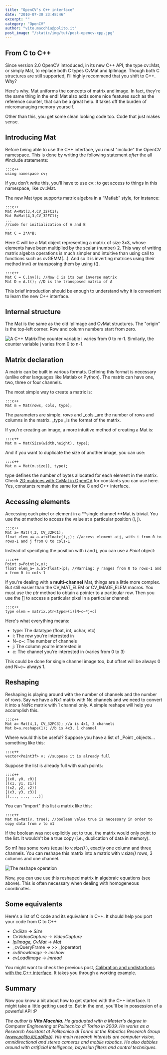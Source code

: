 ```yaml
---
title: "OpenCV's C++ interface"
date: "2010-07-30 23:48:46"
excerpt: ""
category: "OpenCV"
author: "vito.macchia@polito.it"
post_image: "/static/img/tut/post-opencv-cpp.jpg"
---
```


## From C to C++

Since version 2.0 OpenCV introduced, in its new C++ API, the type cv::Mat, or simply Mat, to replace both C types CvMat and IplImage. Though both C structures are still supported, I'll highly recommend that you shift to C++. Why?

Here's why. Mat uniforms the concepts of matrix and image. In fact, they're the same thing in the end! Mat also adds some nice features such as the reference counter, that can be a great help. It takes off the burden of micromanaging memory yourself. 

Other than this, you get some clean looking code too. Code that just makes sense.

## Introducing Mat

Before being able to use the C++ interface, you must "include" the OpenCV namespace. This is done by writing the following statement _after_ the all #include statements: 
    
    :::c++
    using namespace cv;

If you don't write this, you'll have to use cv:: to get access to things in this namespace, like cv::Mat.

The new Mat type supports matrix algebra in a “Matlab” style, for instance: 
    
    
    :::c++
    Mat A=Mat(3,4,CV_32FC1);
    Mat B=Mat(4,3,CV_32FC1);
    ...
    //code for initialization of A and B
    ...
    Mat C = 2*A*B;

Here C will be a Mat object representing a matrix of size 3x3, whose elements have been multiplied by the scalar (number) 2. This way of writing matrix algebra operations is much simpler and intuitive than using call to functions such as cvGEMM(...). And so it is inverting matrices using their method inv() or transposing them by using t(). 
    
    
    :::c++
    Mat C = C.inv(); //Now C is its own inverse matrix
    Mat D = A.t(); //D is the transposed matrix of A

This brief introduction should be enough to understand why it is convenient to learn the new C++ interface. 

## Internal structure

The Mat is the same as the old IplImage and CvMat structures. The "origin" is the top-left corner. Row and column numbers start from zero.

![A C++ Matrix](/static/img/tut/cpp-mat.jpg)The counter variable i varies from 0 to m-1. Similarly, the counter variable j varies from 0 to n-1. 

## Matrix declaration

A matrix can be built in various formats. Defining this format is necessary (unlike other languages like Matlab or Python). The matrix can have one, two, three or four channels.

The most simple way to create a matrix is: 
    
    
    :::c++
    Mat m = Mat(rows, cols, type);

The parameters are simple. _rows_ and _cols _are the number of rows and columns in the matrix. _type _is the format of the matrix.

If you're creating an image, a more intuitive method of creating a Mat is: 
    
    
    :::c++
    Mat m = Mat(Size(width,height), type);

And if you want to duplicate the size of another image, you can use: 
    
    
    :::c++
    Mat n = Mat(m.size(), type);

type defines the number of bytes allocated for each element in the matrix. Check [2D matrices with CvMat in OpenCV](/tutorials/2d-matrices-cvmat-opencv/) for constants you can use here. Yes, constants remain the same for the C and C++ interface. 

## Accessing elements

Accessing each pixel or element in a **single channel **Mat is trivial. You use the _at_ method to access the value at a particular position (i, j). 
    
    
    :::c++
    Mat a= Mat(4,3, CV_32FC1);
    float elem_a= a.at<float>(i,j); //access element aij, with i from 0 to rows-1 and j from 0 to cols-1

Instead of specifying the position with i and j, you can use a _Point_ object: 
    
    
    :::c++
    Point p=Point(x,y);
    float elem_a= a.at<float>(p); //Warning: y ranges from 0 to rows-1 and x from 0 to cols-1

If you're dealing with a **multi-channel** Mat, things are a little more complex. But still easier than the CV_MAT_ELEM or CV_IMAGE_ELEM macros. You must use the _ptr_ method to obtain a pointer to a particular row. Then you use the [] to access a particular pixel in a particular channel: 
    
    
    :::c++
    type elem = matrix.ptr<type>(i)[N~c~*j+c]

Here's what everything means: 

  * type: The datatype (float, int, uchar, etc)
  * i: The row you're interested in
  * N~c~: The number of channels
  * j: The column you're interested in
  * c: The channel you're interested in (varies from 0 to 3)

This could be done for single channel image too, but offset will be always 0 and N~c~ always 1. 

## Reshaping

Reshaping is playing around with the number of channels and the number of rows. Say we have a Nx1 matrix with Nc channels and we need to convert it into a NxNc matrix with 1 channel only. A simple reshape will help you accomplish this. 
    
    
    :::c++
    Mat a= Mat(4,1, CV_32FC3); //a is 4x1, 3 channels
    Mat b=a.reshape(1); //b is 4x3, 1 channel

Where would this be useful? Suppose you have a list of _Point _objects... something like this: 
    
    
    :::c++
    vector<Point3f> v; //suppose it is already full

Suppose the list is already full with such points: 
    
    
    :::c++
    [(x0, y0, z0)]
    [(x1, y1, z1)]
    [(x2, y2, z2)]
    [(x3, y3, z3)]
    [(..., ..., ...)]

You can "import" this list a matrix like this: 
    
    
    :::c++
    Mat m1=Mat(v, true); //boolean value true is necessary in order to copy data from v to m1

If the boolean was not explicitly set to true, the matrix would only point to the list. It wouldn't be a true copy (i.e., duplication of data in memory).

So m1 has some rows (equal to _v.size()_ ), exactly one column and three channels. You can reshape this matrix into a matrix with _v.size()_ rows, 3 columns and one channel. 

![The reshape operation](/static/img/tut/cpp-reshape.jpg)

Now, you can use use this reshaped matrix in algebraic equations (see above). This is often necessary when dealing with homogeneous coordinates. 

## Some equivalents

Here's a list of C code and its equivalent in C++. It should help you port your code from C to C++ 

  * _CvSize_ -> _Size_
  * _CvVideoCapture_ -> _VideoCapture_
  * _IplImage, CvMat_ -> _Mat_
  * _cvQueryFrame _->_ >> _(operator)
  * _cvShowImage -> imshow_
  * _cvLoadImage -> imread_

You might want to check the previous post, [Calibration and undistortions with the C++ interface](/tutorials/calibrating-undistorting-opencv-oh-yeah/). It takes you through a working example.

## Summary

Now you know a bit about how to get started with the C++ interface. It might take a little getting used to. But in the end, you'll be in possession of a powerful API :P 

_The author is **Vito Macchia**. He graduated with a Master's degree in Computer Engineering at Politecnico di Torino in 2009. He works as a Research Assistant at Politecnico di Torino at the Robotics Research Group (www.polito.it/LabRob). His main research interests are computer vision, omnidirectional and stereo cameras and mobile robotics. He also dabbles around with artificial intelligence, bayesian filters and control techniques._
